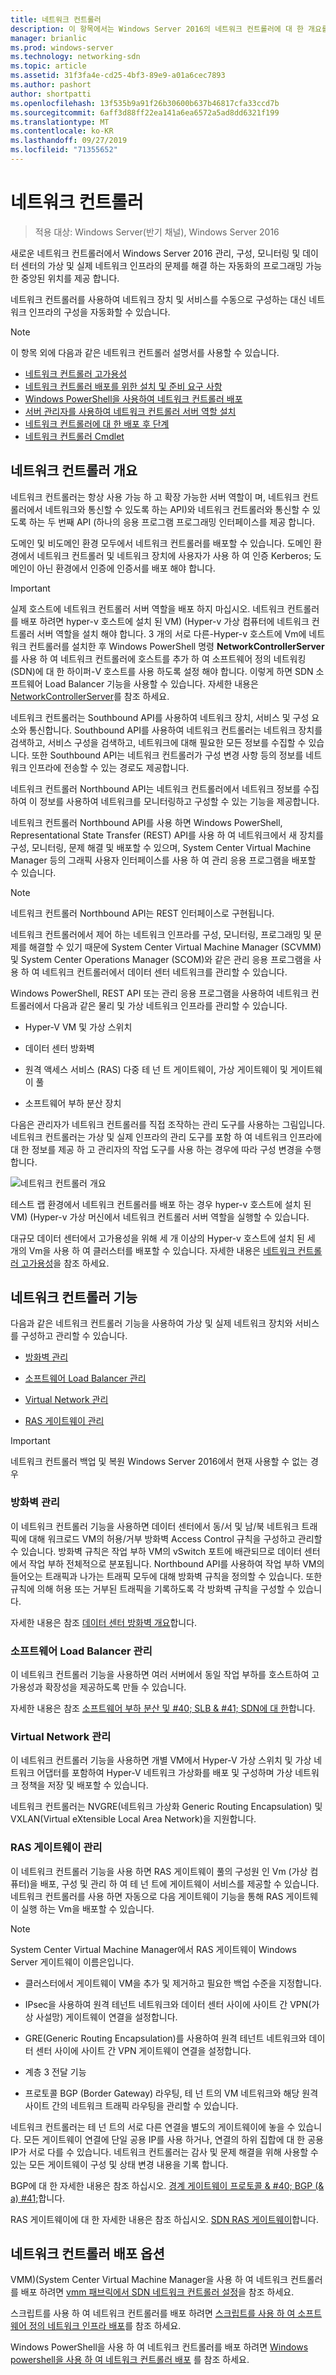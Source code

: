 ```yaml
---
title: 네트워크 컨트롤러
description: 이 항목에서는 Windows Server 2016의 네트워크 컨트롤러에 대 한 개요를 제공 합니다.
manager: brianlic
ms.prod: windows-server
ms.technology: networking-sdn
ms.topic: article
ms.assetid: 31f3fa4e-cd25-4bf3-89e9-a01a6cec7893
ms.author: pashort
author: shortpatti
ms.openlocfilehash: 13f535b9a91f26b30600b637b46817cfa33ccd7b
ms.sourcegitcommit: 6aff3d88ff22ea141a6ea6572a5ad8dd6321f199
ms.translationtype: MT
ms.contentlocale: ko-KR
ms.lasthandoff: 09/27/2019
ms.locfileid: "71355652"
---
```

# <a name="network-controller"></a>네트워크 컨트롤러

>적용 대상: Windows Server(반기 채널), Windows Server 2016

새로운 네트워크 컨트롤러에서 Windows Server 2016 관리, 구성, 모니터링 및 데이터 센터의 가상 및 실제 네트워크 인프라의 문제를 해결 하는 자동화의 프로그래밍 가능한 중앙된 위치를 제공 합니다. 

네트워크 컨트롤러를 사용하여 네트워크 장치 및 서비스를 수동으로 구성하는 대신 네트워크 인프라의 구성을 자동화할 수 있습니다.

> [!NOTE]
> 이 항목 외에 다음과 같은 네트워크 컨트롤러 설명서를 사용할 수 있습니다.
> - [네트워크 컨트롤러 고가용성](network-controller-high-availability.md)
> - [네트워크 컨트롤러 배포를 위한 설치 및 준비 요구 사항](../../plan/Installation-and-Preparation-Requirements-for-Deploying-Network-Controller.md)  
> - [Windows PowerShell을 사용하여 네트워크 컨트롤러 배포](../../deploy/Deploy-Network-Controller-using-Windows-PowerShell.md)  
> - [서버 관리자를 사용하여 네트워크 컨트롤러 서버 역할 설치](Install-the-Network-Controller-server-role-using-Server-Manager.md)
> - [네트워크 컨트롤러에 대 한 배포 후 단계](post-deploy-steps-nc.md)
> - [네트워크 컨트롤러 Cmdlet](https://technet.microsoft.com/library/mt576401.aspx) 

## <a name="bkmk_overview"></a>네트워크 컨트롤러 개요

네트워크 컨트롤러는 항상 사용 가능 하 고 확장 가능한 서버 역할이 며, 네트워크 컨트롤러에서 네트워크와 통신할 수 있도록 하는 API\)와 네트워크 컨트롤러와 통신할 수 있도록 하는 두 번째 API \(하나의 응용 프로그램 프로그래밍 인터페이스를 제공 합니다.

도메인 및 비도메인 환경 모두에서 네트워크 컨트롤러를 배포할 수 있습니다. 도메인 환경에서 네트워크 컨트롤러 및 네트워크 장치에 사용자가 사용 하 여 인증 Kerberos; 도메인이 아닌 환경에서 인증에 인증서를 배포 해야 합니다.

>[!IMPORTANT]
>실제 호스트에 네트워크 컨트롤러 서버 역할을 배포 하지 마십시오. 네트워크 컨트롤러를 배포 하려면 hyper-v 호스트에 설치 된 VM\) \(Hyper-v 가상 컴퓨터에 네트워크 컨트롤러 서버 역할을 설치 해야 합니다. 3 개의 서로 다른\-Hyper-v 호스트에 Vm에 네트워크 컨트롤러를 설치한 후 Windows PowerShell 명령 **NetworkControllerServer**를 사용 하 여 네트워크 컨트롤러에 호스트를 추가 하 여 소프트웨어 정의 네트워킹 \(SDN\)에 대 한 하이퍼\-V 호스트를 사용 하도록 설정 해야 합니다. 이렇게 하면 SDN 소프트웨어 Load Balancer 기능을 사용할 수 있습니다. 자세한 내용은 [NetworkControllerServer](https://technet.microsoft.com/itpro/powershell/windows/network-controller/new-networkcontrollerserver)를 참조 하세요.

네트워크 컨트롤러는 Southbound API를 사용하여 네트워크 장치, 서비스 및 구성 요소와 통신합니다. Southbound API를 사용하여 네트워크 컨트롤러는 네트워크 장치를 검색하고, 서비스 구성을 검색하고, 네트워크에 대해 필요한 모든 정보를 수집할 수 있습니다. 또한 Southbound API는 네트워크 컨트롤러가 구성 변경 사항 등의 정보를 네트워크 인프라에 전송할 수 있는 경로도 제공합니다.

네트워크 컨트롤러 Northbound API는 네트워크 컨트롤러에서 네트워크 정보를 수집하여 이 정보를 사용하여 네트워크를 모니터링하고 구성할 수 있는 기능을 제공합니다.

네트워크 컨트롤러 Northbound API를 사용 하면 Windows PowerShell, Representational State Transfer \(REST\) API를 사용 하 여 네트워크에서 새 장치를 구성, 모니터링, 문제 해결 및 배포할 수 있으며, System Center Virtual Machine Manager 등의 그래픽 사용자 인터페이스를 사용 하 여 관리 응용 프로그램을 배포할 수 있습니다.

>[!NOTE]
>네트워크 컨트롤러 Northbound API는 REST 인터페이스로 구현됩니다.

네트워크 컨트롤러에서 제어 하는 네트워크 인프라를 구성, 모니터링, 프로그래밍 및 문제를 해결할 수 있기 때문에 System Center Virtual Machine Manager \(SCVMM\)및 System Center Operations Manager \(SCOM\)와 같은 관리 응용 프로그램을 사용 하 여 네트워크 컨트롤러에서 데이터 센터 네트워크를 관리할 수 있습니다.

Windows PowerShell, REST API 또는 관리 응용 프로그램을 사용하여 네트워크 컨트롤러에서 다음과 같은 물리 및 가상 네트워크 인프라를 관리할 수 있습니다.

- Hyper-V VM 및 가상 스위치

- 데이터 센터 방화벽

- 원격 액세스 서비스 \(RAS\) 다중 테 넌 트 게이트웨이, 가상 게이트웨이 및 게이트웨이 풀

- 소프트웨어 부하 분산 장치

다음은 관리자가 네트워크 컨트롤러를 직접 조작하는 관리 도구를 사용하는 그림입니다. 네트워크 컨트롤러는 가상 및 실제 인프라의 관리 도구를 포함 하 여 네트워크 인프라에 대 한 정보를 제공 하 고 관리자의 작업 도구를 사용 하는 경우에 따라 구성 변경을 수행 합니다.  

![네트워크 컨트롤러 개요](../../../media/Network-Controller/NetController_overview.png)  

테스트 랩 환경에서 네트워크 컨트롤러를 배포 하는 경우 hyper-v 호스트에 설치 된 VM\) \(Hyper-v 가상 머신에서 네트워크 컨트롤러 서버 역할을 실행할 수 있습니다.

대규모 데이터 센터에서 고가용성을 위해 세 개 이상의 Hyper-v 호스트에 설치 된 세 개의 Vm을 사용 하 여 클러스터를 배포할 수 있습니다. 자세한 내용은 [네트워크 컨트롤러 고가용성](network-controller-high-availability.md)을 참조 하세요.

## <a name="bkmk_features"></a>네트워크 컨트롤러 기능

다음과 같은 네트워크 컨트롤러 기능을 사용하여 가상 및 실제 네트워크 장치와 서비스를 구성하고 관리할 수 있습니다.  
  
-   [방화벽 관리](#bkmk_firewall)  
  
-   [소프트웨어 Load Balancer 관리](#bkmk_slb)  
  
-   [Virtual Network 관리](#bkmk_virtual)  
  
-   [RAS 게이트웨이 관리](#bkmk_gateway)

>[!IMPORTANT]
>네트워크 컨트롤러 백업 및 복원 Windows Server 2016에서 현재 사용할 수 없는 경우
  
### <a name="bkmk_firewall"></a>방화벽 관리

이 네트워크 컨트롤러 기능을 사용하면 데이터 센터에서 동/서 및 남/북 네트워크 트래픽에 대해 워크로드 VM의 허용/거부 방화벽 Access Control 규칙을 구성하고 관리할 수 있습니다. 방화벽 규칙은 작업 부하 VM의 vSwitch 포트에 배관되므로 데이터 센터에서 작업 부하 전체적으로 분포됩니다. Northbound API를 사용하여 작업 부하 VM의 들어오는 트래픽과 나가는 트래픽 모두에 대해 방화벽 규칙을 정의할 수 있습니다. 또한 규칙에 의해 허용 또는 거부된 트래픽을 기록하도록 각 방화벽 규칙을 구성할 수 있습니다.  

자세한 내용은 참조 [데이터 센터 방화벽 개요](../../../sdn/technologies/network-function-virtualization/Datacenter-Firewall-Overview.md)합니다.

### <a name="bkmk_slb"></a>소프트웨어 Load Balancer 관리

이 네트워크 컨트롤러 기능을 사용하면 여러 서버에서 동일 작업 부하를 호스트하여 고가용성과 확장성을 제공하도록 만들 수 있습니다.  
  
자세한 내용은 참조 [소프트웨어 부하 분산 및 #40; SLB & #41; SDN에 대 한](../../../sdn/technologies/network-function-virtualization/Software-Load-Balancing--SLB--for-SDN.md)합니다.  
  
### <a name="bkmk_virtual"></a>Virtual Network 관리

이 네트워크 컨트롤러 기능을 사용하면 개별 VM에서 Hyper-V 가상 스위치 및 가상 네트워크 어댑터를 포함하여 Hyper-V 네트워크 가상화를 배포 및 구성하며 가상 네트워크 정책을 저장 및 배포할 수 있습니다.

네트워크 컨트롤러는 NVGRE(네트워크 가상화 Generic Routing Encapsulation) 및 VXLAN(Virtual eXtensible Local Area Network)을 지원합니다.

### <a name="bkmk_gateway"></a>RAS 게이트웨이 관리

이 네트워크 컨트롤러 기능을 사용 하면 RAS 게이트웨이 풀의 구성원 인 Vm (가상 컴퓨터)을 배포, 구성 및 관리 하 여 테 넌 트에 게이트웨이 서비스를 제공할 수 있습니다. 네트워크 컨트롤러를 사용 하면 자동으로 다음 게이트웨이 기능을 통해 RAS 게이트웨이 실행 하는 Vm을 배포할 수 있습니다.

> [!NOTE]
> System Center Virtual Machine Manager에서 RAS 게이트웨이 Windows Server 게이트웨이 이름은입니다.

- 클러스터에서 게이트웨이 VM을 추가 및 제거하고 필요한 백업 수준을 지정합니다.

- IPsec을 사용하여 원격 테넌트 네트워크와 데이터 센터 사이에 사이트 간 VPN(가상 사설망) 게이트웨이 연결을 설정합니다.

- GRE(Generic Routing Encapsulation)를 사용하여 원격 테넌트 네트워크와 데이터 센터 사이에 사이트 간 VPN 게이트웨이 연결을 설정합니다.

- 계층 3 전달 기능

- 프로토콜 BGP (Border Gateway) 라우팅, 테 넌 트의 VM 네트워크와 해당 원격 사이트 간의 네트워크 트래픽 라우팅을 관리할 수 있습니다.

네트워크 컨트롤러는 테 넌 트의 서로 다른 연결을 별도의 게이트웨이에 놓을 수 있습니다. 모든 게이트웨이 연결에 단일 공용 IP를 사용 하거나, 연결의 하위 집합에 대 한 공용 IP가 서로 다를 수 있습니다. 네트워크 컨트롤러는 감사 및 문제 해결을 위해 사용할 수 있는 모든 게이트웨이 구성 및 상태 변경 내용을 기록 합니다.

BGP에 대 한 자세한 내용은 참조 하십시오. [경계 게이트웨이 프로토콜 & #40; BGP (& a) #41;](../../../../remote/remote-access/bgp/Border-Gateway-Protocol-BGP.md)합니다.

RAS 게이트웨이에 대 한 자세한 내용은 참조 하십시오. [SDN RAS 게이트웨이](../../../sdn/technologies/network-function-virtualization/RAS-Gateway-for-SDN.md)합니다.

## <a name="network-controller-deployment-options"></a>네트워크 컨트롤러 배포 옵션

VMM\)\(System Center Virtual Machine Manager을 사용 하 여 네트워크 컨트롤러를 배포 하려면 [vmm 패브릭에서 SDN 네트워크 컨트롤러 설정](https://technet.microsoft.com/system-center-docs/vmm/scenario/sdn-network-controller)을 참조 하세요.

스크립트를 사용 하 여 네트워크 컨트롤러를 배포 하려면 [스크립트를 사용 하 여 소프트웨어 정의 네트워크 인프라 배포](../../deploy/Deploy-a-Software-Defined-Network-infrastructure-using-scripts.md)를 참조 하세요.

Windows PowerShell을 사용 하 여 네트워크 컨트롤러를 배포 하려면 [Windows powershell을 사용 하 여 네트워크 컨트롤러 배포](../../deploy/Deploy-Network-Controller-using-Windows-PowerShell.md) 를 참조 하세요.
